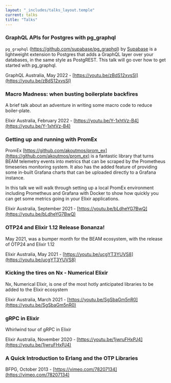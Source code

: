 ```yaml
---
layout: "_includes/talks_layout.temple"
current: talks
title: "Talks"
---
```


### GraphQL APIs for Postgres with pg_graphql
`pg_graphql` (https://github.com/supabase/pg_graphql) by [Supabase](https://supabase.com) is a lightweight extension to Postgres that adds a GraphQL layer over your databases, in the same style as PostgREST. This talk will go over how to get started with pg_graphql.

GraphQL Australia, May 2022 - [https://youtu.be/zBdS12xvsSI](https://youtu.be/zBdS12xvsSI)

### Macro Madness: when busting boilerplate backfires
A brief talk about an adventure in writing some macro code to reduce boiler-plate.

Elixir Australia, February 2022 -  [https://youtu.be/Y-1xhtVz-B4](https://youtu.be/Y-1xhtVz-B4)

### Getting up and running with PromEx
PromEx [https://github.com/akoutmos/prom_ex](https://github.com/akoutmos/prom_ex) is a fantastic library that turns BEAM telemetry events into metrics that can be scraped by the Prometheus timeseries monitoring system. It also has the added feature of providing some in-built Grafana charts that can be uploaded directly to a Grafana instance.

In this talk we will walk through setting up a local PromEx environment including Prometheus and Grafana with Docker to show how quickly you can get some metrics going in your Elixir applications.

Elixir Australia, September 2021 - [https://youtu.be/bLdheYG7BwQ](https://youtu.be/bLdheYG7BwQ)

### OTP24 and Elixir 1.12 Release Bonanza!
May 2021, was a bumper month for the BEAM ecosystem, with the release of OTP24 and Elixir 1.12

Elixir Australia, May 2021 - [https://youtu.be/ucgYT3YUVS8](https://youtu.be/ucgYT3YUVS8)

### Kicking the tires on Nx - Numerical Elixir
Nx, Numerical Elixir, is one of the most hotly anticipated libraries to be added to the Elixir ecosystem

Elixir Australia, March 2021 - [https://youtu.be/SgSbaGm5nR0](https://youtu.be/SgSbaGm5nR0)

### gRPC in Elixir
Whirlwind tour of gRPC in Elixir

Elixir Australia, November 2020 - [https://youtu.be/1jwruFHxPJ4](https://youtu.be/1jwruFHxPJ4)

### A Quick Introduction to Erlang and the OTP Libraries 
BFPG, October 2013 - [https://vimeo.com/78207134](https://vimeo.com/78207134)
